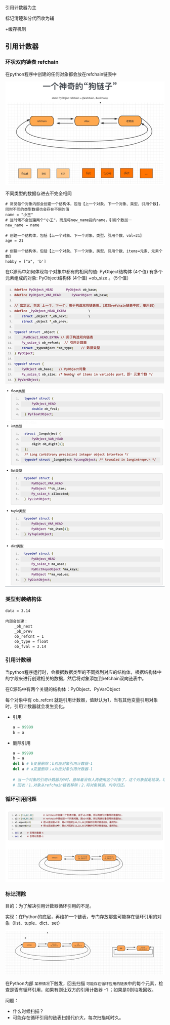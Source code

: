 引用计数器为主

标记清楚和分代回收为辅

+缓存机制

## 引用计数器

### 环状双向链表 refchain

在python程序中创建的任何对象都会放在refchain链表中

![image-20240228064234308](Python内存管理以及垃圾回收.assets/image-20240228064234308.png)

不同类型的数据存进去不完全相同

```
# 常见每个对象内部会创建一个结构体，包括【上一个对象、下一个对象、类型、引用个数】，同时不同的类型数据也会存在不同的值
name = "小王"
# 这时候不会创建两个"小王"，而是将new_name指向name，引用个数加一
new_name = name

# 创建一个结构体，包括【上一个对象、下一个对象、类型、引用个数、val=21】
age = 21

# 创建一个结构体，包括【上一个对象、下一个对象、类型、引用个数、items=元素、元素个数】
hobby = ["a", 'b']
```

在C源码中如何体现每个对象中都有的相同的值: PyObject结构体 (4个值)
有多个元素组成的对象: PyObject结构体 (4个值) +ob_size 。（5个值）

![image-20240228065713694](Python内存管理以及垃圾回收.assets/image-20240228065713694.png)

![image-20240228070432409](Python内存管理以及垃圾回收.assets/image-20240228070432409.png)

### 类型封装结构体

```
data = 3.14

内部会创建：
	_ob_next
	_ob_prev
	ob_refcnt = 1
	ob_type = float
	ob_fval = 3.14
```

### 引用计数器

当python程序运行时，会根据数据类型的不同找到对应的结构体，根据结构体中的字段来进行创建相关的数据，然后将对象添加到refchain双向链表中。

在C源码中有两个关键的结构体：PyObject、PyVarObject

每个对象中有 ob_refcnt 就是引用计数器，值默认为1，当有其他变量引用对象时，引用计数器就会发生变化。

 

- 引用

  ```python
  a = 99999
  b = a
  ```

- 删除引用

  ```python
  a = 99999
  b = a
  del b # b变量删除；b对应对象引用计数器-1
  del a # a变量删除；a对应对象引用计数器-1
  
  # 当一个对象的引用计数器为0时，意味着没有人再使用这个对象了，这个对象就是垃圾，垃圾回收。
  # 回收：1.对象从refchain链表移除；2.将对象销毁，内存归还。
  ```


### 循环引用问题

![image-20240228105335520](Python内存管理以及垃圾回收.assets/image-20240228105335520.png)

### 标记清除

目的：为了解决引用计数器循环引用的不足。

实现：在Python的底层，再维护一个链表，专门存放那些可能存在循环引用的对象（list、tuple、dict、set）

![image-20240228111000151](Python内存管理以及垃圾回收.assets/image-20240228111000151.png)

在Python内部 `某种情况`下触发，回去扫描 `可能存在循环应用的链表`中的每个元素，检查是否有循环引用，如果有则让双方的引用计数器 -1 ；如果是0则垃圾回收。

问题：

- 什么时候扫描？
- 可能存在循环引用的链表扫描代价大，每次扫描耗时久。
